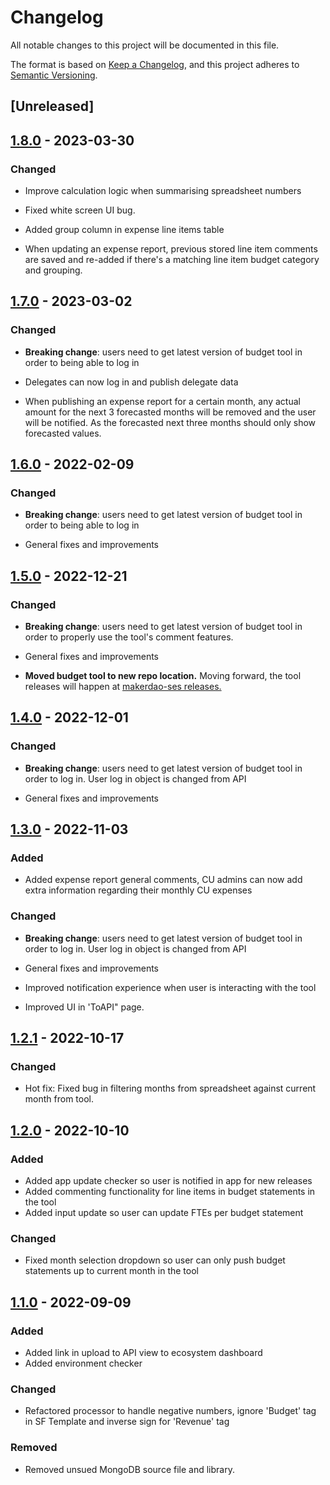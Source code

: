 # Changelog

All notable changes to this project will be documented in this file.

The format is based on [Keep a Changelog](https://keepachangelog.com/en/1.0.0/),
and this project adheres to [Semantic Versioning](https://semver.org/spec/v2.0.0.html).

## [Unreleased]

## [1.8.0](https://github.com/makerdao-ses/ecosystem-reporting-tool-v1/releases/tag/v1.8.0) - 2023-03-30

### Changed

- Improve calculation logic when summarising spreadsheet numbers

- Fixed white screen UI bug. 

- Added group column in expense line items table

- When updating an expense report, previous stored line item comments are saved and re-added if there's a matching line item budget category and grouping.

## [1.7.0](https://github.com/makerdao-ses/ecosystem-reporting-tool-v1/releases/tag/v1.7.0) - 2023-03-02

### Changed

- **Breaking change**: users need to get latest version of budget tool in order to being able to log in

- Delegates can now log in and publish delegate data

- When publishing an expense report for a certain month, any actual amount for the next 3 forecasted months will be removed and the user will be notified. As the forecasted next three months should only show forecasted values.

## [1.6.0](https://github.com/makerdao-ses/ecosystem-reporting-tool-v1/releases/tag/v1.6.0) - 2022-02-09

### Changed

- **Breaking change**: users need to get latest version of budget tool in order to being able to log in

- General fixes and improvements

## [1.5.0](https://github.com/makerdao-ses/ecosystem-reporting-tool-v1/releases/tag/v1.5.0) - 2022-12-21

### Changed

- **Breaking change**: users need to get latest version of budget tool in order to properly use the tool's comment features.

- General fixes and improvements

- **Moved budget tool to new repo location.** Moving forward, the tool releases will happen at [makerdao-ses releases.](https://github.com/makerdao-ses/ecosystem-reporting-tool-v1/releases)

## [1.4.0](https://github.com/liberuum/budget-tool/releases/tag/v1.4.0) - 2022-12-01

### Changed

- **Breaking change**: users need to get latest version of budget tool in order to log in. User log in object is changed from API

- General fixes and improvements

## [1.3.0](https://github.com/liberuum/budget-tool/releases/tag/v1.3.0) - 2022-11-03

### Added

- Added expense report general comments, CU admins can now add extra information regarding their monthly CU expenses

### Changed

- **Breaking change**: users need to get latest version of budget tool in order to log in. User log in object is changed from API

- General fixes and improvements

- Improved notification experience when user is interacting with the tool

- Improved UI in 'ToAPI" page.

## [1.2.1](https://github.com/liberuum/budget-tool/releases/tag/v1.2.1) - 2022-10-17

### Changed

- Hot fix: Fixed bug in filtering months from spreadsheet against current month from tool.

## [1.2.0](https://github.com/liberuum/budget-tool/releases/tag/v1.2.0) - 2022-10-10

### Added

- Added app update checker so user is notified in app for new releases
- Added commenting functionality for line items in budget statements in the tool
- Added input update so user can update FTEs per budget statement

### Changed

- Fixed month selection dropdown so user can only push budget statements up to current month in the tool

## [1.1.0](https://github.com/pcatana/budget-tool/releases/tag/v1.1.0) - 2022-09-09

### Added

- Added link in upload to API view to ecosystem dashboard
- Added environment checker

### Changed

- Refactored processor to handle negative numbers, ignore 'Budget' tag in SF Template and inverse sign for 'Revenue' tag

### Removed

- Removed unsued MongoDB source file and library.
